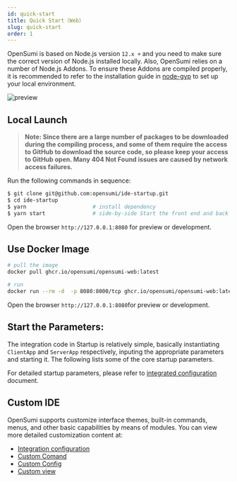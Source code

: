 ```yaml
---
id: quick-start
title: Quick Start（Web）
slug: quick-start
order: 1
---
```


OpenSumi is based on Node.js version `12.x +` and you need to make sure the correct version of Node.js installed locally. Also, OpenSumi relies on a number of Node.js Addons. To ensure these Addons are compiled properly, it is recommended to refer to the installation guide in [node-gyp](https://github.com/nodejs/node-gyp#installation) to set up your local environment.

![preview](https://img.alicdn.com/imgextra/i3/O1CN01uIRRRl1wmLkN9geV3_!!6000000006350-2-tps-2844-1830.png)

## Local Launch

> **Note: Since there are a large number of packages to be downloaded during the compiling process, and some of them require the access to GitHub to download the source code, so please keep your access to GitHub open. Many 404 Not Found issues are caused by network access failures.**

Run the following commands in sequence:

```bash
$ git clone git@github.com:opensumi/ide-startup.git
$ cd ide-startup
$ yarn					   # install dependency
$ yarn start		       # side-by-side Start the front end and back end in parallel
```

Open the browser `http://127.0.0.1:8080` for preview or development.  

## Use Docker Image 

```bash
# pull the image  
docker pull ghcr.io/opensumi/opensumi-web:latest

# run
docker run --rm -d  -p 8080:8000/tcp ghcr.io/opensumi/opensumi-web:latest
```

Open the browser `http://127.0.0.1:8080`for preview or development.  

## Start the Parameters:

The integration code in Startup is relatively simple, basically instantiating `ClientApp` and `ServerApp` respectively, inputing the appropriate parameters and starting it. The following lists some of the core startup parameters.  

For detailed startup parameters, please refer to [integrated configuration](../universal-integrate-case/custom-config) document.  

## Custom IDE

OpenSumi supports customize interface themes, built-in commands, menus, and other basic capabilities by means of modules. You can view more detailed customization content at:

- [Integration configuration](../universal-integrate-case/custom-config)
- [Custom Comand](../universal-integrate-case/custom-command)
- [Custom Config](../universal-integrate-case/custom-config)
- [Custom view](../universal-integrate-case/custom-view)

